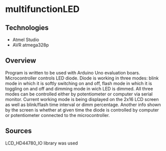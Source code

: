 # multifunctionLED
## Technologies
* Atmel Studio
* AVR atmega328p
## Overview
Program is written to be used with Arduino Uno evaluation boars. Microcontroller controls LED diode. Diode is working in three modes: blink mode in which 
it is softly switching on and off, flash mode in which it is toggling on and off and dimming mode in wich LED is dimmed. All three modes can be controlled either by potentiometer or computer via serial monitor.
Current working mode is being displayed on the 2x16 LCD screen as well as blink/flash time interval or dimm percentage. Another info shown by the screen is whether at given time the diode is controlled by computer or potentiometer connected to the microcontroller.

## Sources
LCD_HD44780_IO library was used
